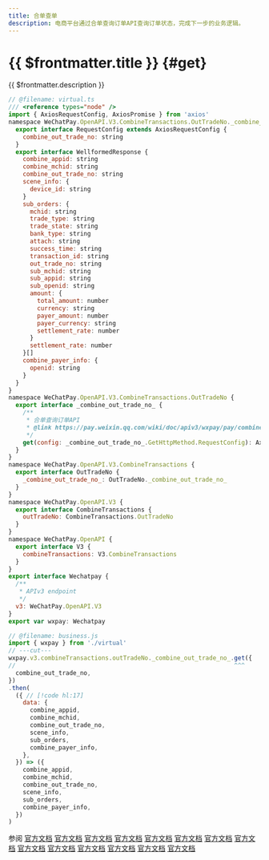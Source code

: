 ```yaml
---
title: 合单查单
description: 电商平台通过合单查询订单API查询订单状态，完成下一步的业务逻辑。
---
```


# {{ $frontmatter.title }} {#get}

{{ $frontmatter.description }}

```js twoslash
// @filename: virtual.ts
/// <reference types="node" />
import { AxiosRequestConfig, AxiosPromise } from 'axios'
namespace WeChatPay.OpenAPI.V3.CombineTransactions.OutTradeNo._combine_out_trade_no_.GetHttpMethod {
  export interface RequestConfig extends AxiosRequestConfig {
    combine_out_trade_no: string
  }
  export interface WellformedResponse {
    combine_appid: string
    combine_mchid: string
    combine_out_trade_no: string
    scene_info: {
      device_id: string
    }
    sub_orders: {
      mchid: string
      trade_type: string
      trade_state: string
      bank_type: string
      attach: string
      success_time: string
      transaction_id: string
      out_trade_no: string
      sub_mchid: string
      sub_appid: string
      sub_openid: string
      amount: {
        total_amount: number
        currency: string
        payer_amount: number
        payer_currency: string
        settlement_rate: number
      }
      settlement_rate: number
    }[]
    combine_payer_info: {
      openid: string
    }
  }
}
namespace WeChatPay.OpenAPI.V3.CombineTransactions.OutTradeNo {
  export interface _combine_out_trade_no_ {
    /**
     * 合单查询订单API
     * @link https://pay.weixin.qq.com/wiki/doc/apiv3/wxpay/pay/combine/chapter3_3.shtml
     */
    get(config: _combine_out_trade_no_.GetHttpMethod.RequestConfig): AxiosPromise<_combine_out_trade_no_.GetHttpMethod.WellformedResponse>
  }
}
namespace WeChatPay.OpenAPI.V3.CombineTransactions {
  export interface OutTradeNo {
    _combine_out_trade_no_: OutTradeNo._combine_out_trade_no_
  }
}
namespace WeChatPay.OpenAPI.V3 {
  export interface CombineTransactions {
    outTradeNo: CombineTransactions.OutTradeNo
  }
}
namespace WeChatPay.OpenAPI {
  export interface V3 {
    combineTransactions: V3.CombineTransactions
  }
}
export interface Wechatpay {
  /**
   * APIv3 endpoint
   */
  v3: WeChatPay.OpenAPI.V3
}
export var wxpay: Wechatpay

// @filename: business.js
import { wxpay } from './virtual'
// ---cut---
wxpay.v3.combineTransactions.outTradeNo._combine_out_trade_no_.get({
//                                                             ^^^
  combine_out_trade_no,
})
.then(
  ({ // [!code hl:17]
    data: {
      combine_appid,
      combine_mchid,
      combine_out_trade_no,
      scene_info,
      sub_orders,
      combine_payer_info,
    },
  }) => ({
    combine_appid,
    combine_mchid,
    combine_out_trade_no,
    scene_info,
    sub_orders,
    combine_payer_info,
  })
)
```

参阅 [官方文档](https://pay.weixin.qq.com/doc/v3/merchant/4012557006) [官方文档](https://pay.weixin.qq.com/doc/v3/merchant/4013421126) [官方文档](https://pay.weixin.qq.com/doc/v3/merchant/4013421222) [官方文档](https://pay.weixin.qq.com/doc/v3/merchant/4013421316) [官方文档](https://pay.weixin.qq.com/doc/v3/merchant/4013421401) [官方文档](https://pay.weixin.qq.com/doc/v3/merchant/4012551745) [官方文档](https://pay.weixin.qq.com/doc/v3/partner/4012761057) [官方文档](https://pay.weixin.qq.com/doc/v3/partner/4013462099) [官方文档](https://pay.weixin.qq.com/doc/v3/partner/4013462164) [官方文档](https://pay.weixin.qq.com/doc/v3/partner/4013462240) [官方文档](https://pay.weixin.qq.com/doc/v3/partner/4013462520) [官方文档](https://pay.weixin.qq.com/doc/v3/partner/4012708988) [官方文档](https://pay.weixin.qq.com/doc/v3/partner/4012602253) [官方文档](https://pay.weixin.qq.com/doc/v3/partner/4012761049)
